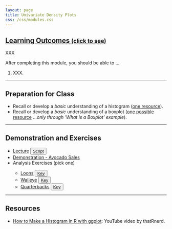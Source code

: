 ```yaml
---
layout: page
title: Univariate Density Plots
css: /css/modules.css
---
```


<div class="panel-group-ILOs">
  <div class="panel panel-default">
    <div class="panel-heading">
      <h2 class="panel-title">
        <a data-toggle="collapse" href="#ILOs">Learning Outcomes <small>(click to see)</small></a>
      </h2>
    </div>
    <div id="ILOs" class="panel-collapse collapse">
      <div class="panel-body">
XXX
<p>After completing this module, you should be able to ...</p>

<ol>
  <li>XXX.</li>
</ol>
      </div>
    </div>
  </div>
</div>

----

## Preparation for Class

* Recall or develop a *basic* understanding of a histogram ([one resource](https://www.youtube.com/watch?v=YLPDPglvePY)).
* Recall or develop a *basic* understanding of a boxplot ([one possible resource](https://towardsdatascience.com/understanding-boxplots-5e2df7bcbd51) ...*only through 'What is a Boxplot' example*).

----

## Demonstration and Exercises

<ul>
  <li><a href="Univariate_Density/Lecture_BlackBears.html">Lecture</a> <button type="button" class="btn btn-light btn-sm btn-space"><a href="Univariate_Density/Lecture_BlackBears_DHO.R">Script</a></button></li>
  <li><a href="Univariate_Density/Demo_Avocados.html">Demonstration - Avocado Sales</a></li>
  <li>Analysis Exercises (pick one)</li>
  <ul>
    <li><a href="Univariate_Density/CE_Loons.html">Loons</a> <button type="button" class="btn btn-light btn-sm btn-space"><a href="Univariate_Density/CE_Loons.R">Key</a></button></li>
    <li><a href="Univariate_Density/CE_Walleye.html">Walleye</a> <button type="button" class="btn btn-light btn-sm btn-space"><a href="Univariate_Density/CE_Walleye.R">Key</a></button></li>
    <li><a href="Univariate_Density/CE_Quarterbacks.html">Quarterbacks</a> <button type="button" class="btn btn-light btn-sm btn-space"><a href="Univariate_Density/CE_Quarterbacks.R">Key</a></button></li>
  </ul>
</ul>

----

## Resources

* [How to Make a Histogram in R with ggplot](https://www.youtube.com/watch?v=uWsYFqXGnoQ): YouTube video by thatRnerd.

